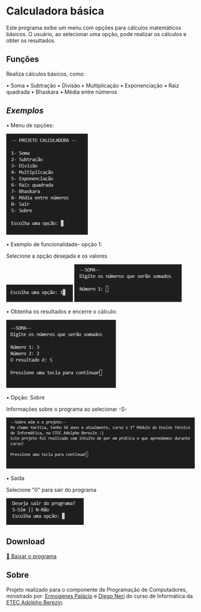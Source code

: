 # Calculadora básica

Este programa exibe um menu com opções para cálculos matemáticos básicos. O usuário, ao selecionar uma opção, pode realizar os cálculos e obter os resultados.

## Funções

Realiza cálculos básicos, como:

• Soma
• Subtração
• Divisão
• Multiplicação
• Exponenciação
• Raiz quadrada
• Bhaskara
• Média entre números

## _Exemplos_

• Menu de opções:

![Foto da tela do menu de opções](tela01.PNG)

• Exemplo de funcionalidade- opção 1:

Selecione a opção desejada e os valores

![Foto da opção selecionada](tela02.PNG)
![Foto da opção soma](tela03.PNG)

• Obtenha os resultados e encerre o cálculo:

![Foto do resultado](tela04.PNG)

• Opção: Sobre

Informações sobre o programa ao selecionar -S-

![Foto opção sobre](tela05.PNG)

• Saída

Selecione "0" para sair do programa

![Foto sair](tela06.PNG)


## Download

[🔽 Baixar o programa](dist/Calculadora.zip)

## Sobre 

Projeto realizado para o componente de Programação de Computadores, ministrado por: [Ermogenes Palácio](https://github.com/ermogenes) e [Diego Neri](https://github.com/diegoneri) do curso de Informática da [ETEC Adolpho Berezin](http://eteab.com.br/cms/).

